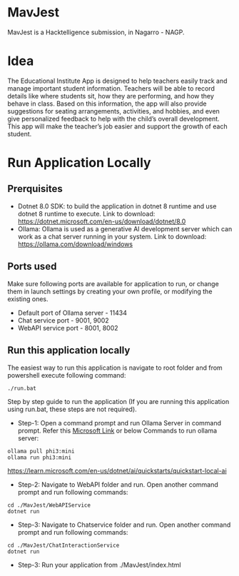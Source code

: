 # MavJest
MavJest is a Hacktelligence submission, in Nagarro - NAGP.

# Idea
The Educational Institute App is designed
to help teachers easily track and manage
important student information. Teachers
will be able to record details like where
students sit, how they are performing, and
how they behave in class. Based on this
information, the app will also provide
suggestions for seating arrangements,
activities, and hobbies, and even give
personalized feedback to help with the
child’s overall development. This app will
make the teacher’s job easier and support
the growth of each student.

# Run Application Locally
## Prerquisites
- Dotnet 8.0 SDK: to build the application in dotnet 8 runtime and use dotnet 8 runtime to execute. Link to download: https://dotnet.microsoft.com/en-us/download/dotnet/8.0
- Ollama: Ollama is used as a generative AI development server which can work as a chat server running in your system. Link to download: https://ollama.com/download/windows

## Ports used
Make sure following ports are available for application to run, or change them in launch settings by creating your own profile, or modifying the existing ones.
- Default port of Ollama server - 11434
- Chat service port - 9001, 9002
- WebAPI service port - 8001, 8002

## Run this application locally
The easiest way to run this application is navigate to root folder and from powershell execute following command:
```batch
./run.bat
```
Step by step guide to run the application (If you are running this application using run.bat, these steps are not required).
- Step-1: Open a command prompt and run Ollama Server in command prompt. Refer this [Microsoft Link]([https://learn.microsoft.com/en-us/dotnet/ai/quickstarts/quickstart-local-ai) or below Commands to run ollama server:
```batch
ollama pull phi3:mini
ollama run phi3:mini
```
https://learn.microsoft.com/en-us/dotnet/ai/quickstarts/quickstart-local-ai
- Step-2: Navigate to WebAPI folder and run. Open another command prompt and run following commands:
```batch
cd ./MavJest/WebAPIService
dotnet run
```
- Step-3: Navigate to Chatservice folder and run. Open another command prompt and run following commands:
```batch
cd ./MavJest/ChatInteractionService
dotnet run
```
- Step-3: Run your application from ./MavJest/index.html
